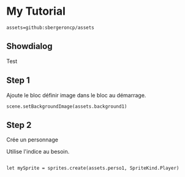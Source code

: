 # My Tutorial

```package
assets=github:sbergeroncp/assets
```

## Showdialog 

Test

## Step 1

Ajoute le bloc définir image dans le bloc au démarrage.

```blocks
scene.setBackgroundImage(assets.background1)

```

## Step 2

Crée un personnage

Utilise l'indice au besoin.

```blocks

let mySprite = sprites.create(assets.perso1, SpriteKind.Player)

```

